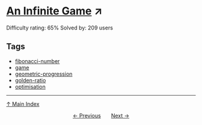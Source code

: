 # [An Infinite Game](https://projecteuler.net/problem=664) ↗️

Difficulty rating: 65%
Solved by: 209 users
## Tags

- [fibonacci-number](../tags/fibonacci-number.md)
- [game](../tags/game.md)
- [geometric-progression](../tags/geometric-progression.md)
- [golden-ratio](../tags/golden-ratio.md)
- [optimisation](../tags/optimisation.md)



---

[↑ Main Index](../README.md)


<div align=center><a href='663.md'>← Previous</a> &nbsp;&nbsp; &nbsp;&nbsp;  <a href='665.md'>Next →</a></div>
